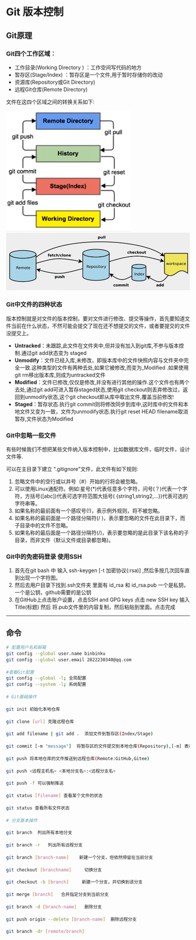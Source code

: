 # Git 版本控制


## Git原理

### Git四个工作区域︰
+ 工作目录(Working Directory ) ：工作空间写代码的地方
+ 暂存区(Stage/Index) ：暂存区是一个文件,用于暂时存储你的改动
+ 资源库(Repository或Git Directory) 
+ 远程Git仓库(Remote Directory)

文件在这四个区域之间的转换关系如下∶

![avatar](/GitNote/Image/Git流程.png)
![avatar](/GitNote/Image/Git流程2.png)

### Git中文件的四种状态

版本控制就是对文件的版本控制，要对文件进行修改、提交等操作，首先要知道文件当前在什么状态，不然可能会提交了现在还不想提交的文件，或者要提交的文件没提交上。

+ **Untracked**：未跟踪,此文件在文件夹中,但并没有加入到git库,不参与版本控制.通过git add状态变为 staged
+ **Unmodify**：文件已经入库,未修改，即版本库中的文件快照内容与文件夹中完全一致.这种类型的文件有两种去处,如果它被修改,而变为_Modified .如果使用git rm移出版本库,则成为untracked文件
+ **Modified**：文件已修改,仅仅是修改,并没有进行其他的操作.这个文件也有两个去处,通过git add可进入暂存staged状态,使用git checkout则丢弃修改过，返回到unmodify状态,这个git checkout即从库中取出文件,覆盖当前修改!
+ **Staged**：暂存状态.执行git commit则将修改同步到库中,这时库中的文件和本地文件又变为一致，文件为unmodify状态.执行git reset HEAD filename取消暂存,文件状态为Modified


### Git中忽略一些文件

有些时候我们不想把某些文件纳入版本控制中，比如数据库文件，临时文件，设计文件等.

可以在主目录下建立 ".gitignore"文件，此文件有如下规则:

1. 忽略文件中的空行或以井号（#）开始的行将会被忽略。
2. 可以使用Linux通配符。例如∶星号(*)代表任意多个字符，问号(？)代表一个字符，方括号([abc])代表可选字符范围大括号( {string1,string2,...})代表可选的字符串等。
3. 如果名称的最前面有一个感叹号(!)，表示例外规则，将不被忽略。
4. 如果名称的最前面是一个路径分隔符(/ )，表示要忽略的文件在此目录下，而子目录中的文件不忽略。
5. 如果名称的最后面是一个路径分隔符(/)，表示要忽略的是此目录下该名称的子目录，而非文件（默认文件或目录都忽略)。

### Git中的免密码登录  使用SSH

1. 首先在git bash 中 输入 ssh-keygen [-t 加密协议(:rsa)] ,然后多按几次回车直到出现一个字符图。
2. 然后去用户目录下找到.ssh文件夹 里面有 id_rsa 和 id_rsa.pub 一个是私钥，一个是公钥，github需要的是公钥
3. 在GitHub上点击账户设置，点击SSH and GPG keys 点击 new SSH key 输入Title(标题) 然后
将.pub文件里的内容复制，然后粘贴到里面。点击完成






---

## 命令
``` bash
# 配置用户名和邮箱
git config --global user.name binbinku
git config --global user.email 2822230340@qq.com

#查看Git配置
git config --global -l; 全局配置
git config --system -l; 系统配置

# Git基础操作

git init 初始化本地仓库

git clone [url] 克隆远程仓库

git add filename | git add .  添加文件到暂存区(Index/Stage)

git commit [-m "message"]  将暂存区的文件提交到本地仓库(Repository),[-m] 表示显示提交信息

git push 将本地仓库的文件推送到远程仓库(Remote:GitHub,Gitee)

git push <远程主机名> <本地分支名>:<远程分支名>

git push -f 可以强制推送

git status [filename] 查看某个文件的状态

git status 查看所有文件状态

# 分支基本操作

git branch  列出所有本地分支

git branch -r   列出所有远程分支

git branch [branch-name]    新建一个分支，但依然停留在当前分支

git checkout [branchname]     切换分支

git checkout -b [branch]     新建一个分支，并切换到该分支

git merge [branch]   合并指定分支到当前分支

git branch -d [branch-name]   删除分支

git push origin --delete [branch-name]  删除远程分支

git branch -dr [remote/branch]







```